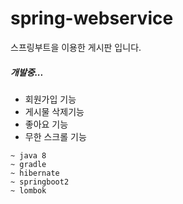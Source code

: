 # spring-webservice

스프링부트을 이용한 게시판 입니다.

##### 개발중...

- 회원가입 기능
- 게시물 삭제기능
- 좋아요 기능
- 무한 스크롤 기능


```
~ java 8
~ gradle
~ hibernate
~ springboot2
~ lombok
```
